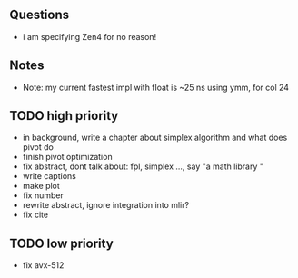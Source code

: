 ## Questions 
- i am specifying Zen4 for no reason!

## Notes
- Note: my current fastest impl with float is ~25 ns using ymm, for col 24

## TODO high priority 
- in background,  write a chapter about simplex algorithm and what does pivot do
- finish pivot optimization 
- fix abstract, dont talk about: fpl, simplex ..., say "a math library "
- write captions
- make plot
- fix number
- rewrite abstract, ignore integration into mlir?
- fix cite

## TODO low priority
- fix avx-512
